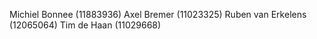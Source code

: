 Michiel Bonnee (11883936)
Axel Bremer (11023325)
Ruben van Erkelens (12065064)
Tim de Haan (11029668)
